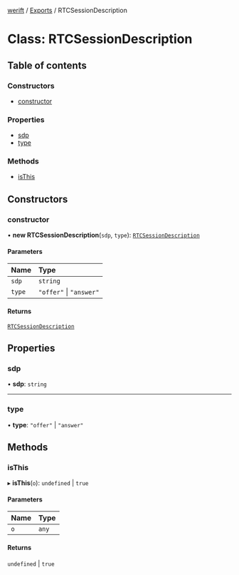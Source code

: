 [werift](../README.md) / [Exports](../modules.md) / RTCSessionDescription

# Class: RTCSessionDescription

## Table of contents

### Constructors

- [constructor](RTCSessionDescription.md#constructor)

### Properties

- [sdp](RTCSessionDescription.md#sdp)
- [type](RTCSessionDescription.md#type)

### Methods

- [isThis](RTCSessionDescription.md#isthis)

## Constructors

### constructor

• **new RTCSessionDescription**(`sdp`, `type`): [`RTCSessionDescription`](RTCSessionDescription.md)

#### Parameters

| Name | Type |
| :------ | :------ |
| `sdp` | `string` |
| `type` | ``"offer"`` \| ``"answer"`` |

#### Returns

[`RTCSessionDescription`](RTCSessionDescription.md)

## Properties

### sdp

• **sdp**: `string`

___

### type

• **type**: ``"offer"`` \| ``"answer"``

## Methods

### isThis

▸ **isThis**(`o`): `undefined` \| ``true``

#### Parameters

| Name | Type |
| :------ | :------ |
| `o` | `any` |

#### Returns

`undefined` \| ``true``
